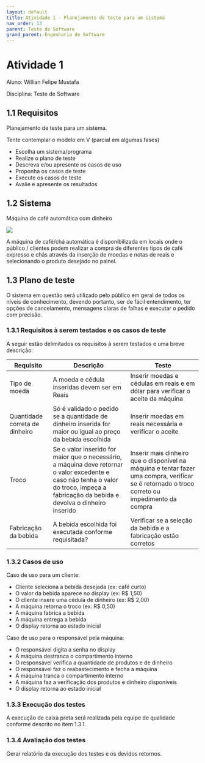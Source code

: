 ```yaml
---
layout: default
title: Atividade 1 - Planejamento de teste para um sistema
nav_order: 13
parent: Teste de Software
grand_parent: Engenharia de Software
---
```


# Atividade 1

Aluno: Willian Felipe Mustafa

Disciplina: Teste de Software

## 1.1 Requisitos

Planejamento de teste para um sistema.

Tente contemplar o modelo em V (parcial em algumas fases)
- Escolha um sistema/programa
- Realize o plano de teste
- Descreva e/ou apresente os casos de uso
- Proponha os casos de teste
- Execute os casos de teste
- Avalie e apresente os resultados

## 1.2 Sistema

Máquina de café automática com dinheiro

![](https://www.newchang.com.br/newchang/opera.png)

A máquina de café/chá automática é disponibilizada em locais onde o público / clientes podem realizar a compra de diferentes tipos de café expresso e chás através da inserção de moedas e notas de reais e selecionando o produto desejado no painel.

## 1.3 Plano de teste

O sistema em questão será utilizado pelo público em geral de todos os níveis de conhecimento, devendo portanto, ser de fácil entendimento, ter opções de cancelamento, mensagens claras de falhas e executar o pedido com precisão.

### 1.3.1 Requisitos à serem testados e os casos de teste

A seguir estão delimitados os requisitos à serem testados e uma breve descrição:

| Requisito                      | Descrição                                                                                                                                                                                | Teste                                                                                                                                          |
|--------------------------------|------------------------------------------------------------------------------------------------------------------------------------------------------------------------------------------|------------------------------------------------------------------------------------------------------------------------------------------------|
| Tipo de moeda                  | A moeda e cédula inseridas devem ser em Reais                                                                                                                                            | Inserir moedas e cédulas em reais e em dólar para verificar o aceite da máquina                                                                |
| Quantidade correta de dinheiro | Só é validado o pedido se a quantidade de dinheiro inserida for maior ou igual ao preço da bebida escolhida                                                                              | Inserir moedas em reais necessária e verificar o aceite                                                                                        |
| Troco                          | Se o valor inserido for maior que o necessário, a máquina deve retornar o valor excedente e caso não tenha o valor do troco, impeça a fabricação da bebida e devolva o dinheiro inserido | Inserir mais dinheiro que o disponível na máquina e tentar fazer uma compra, verificar se é retornado o troco correto ou impedimento da compra |
| Fabricação da bebida           | A bebida escolhida foi executada conforme requisitada?                                                                                                                                   | Verificar se a seleção da bebida e a fabricação estão corretos                                                                                 |

### 1.3.2 Casos de uso

Caso de uso para um cliente:

- Cliente seleciona a bebida desejada (ex: café curto)
- O valor da bebida aparece no display (ex: R$ 1,50)
- O cliente insere uma cédula de dinheiro (ex: R$ 2,00)
- A máquina retorna o troco (ex: R$ 0,50)
- A máquina fabrica a bebida
- A máquina entrega a bebida
- O display retorna ao estado inicial

Caso de uso para o responsável pela máquina:

- O responsável digita a senha no display
- A máquina destranca o compartimento interno
- O responsável verifica a quantidade de produtos e de dinheiro
- O responsável faz o reabastecimento e fecha a máquina
- A máquina tranca o compartimento interno
- A máquina faz a verificação dos produtos e dinheiro disponíveis
- O display retorna ao estado inicial

### 1.3.3 Execução dos testes

A execução de caixa preta será realizada pela equipe de qualidade conforme descrito no item 1.3.1.

### 1.3.4 Avaliação dos testes

Gerar relatório da execução dos testes e os devidos retornos.